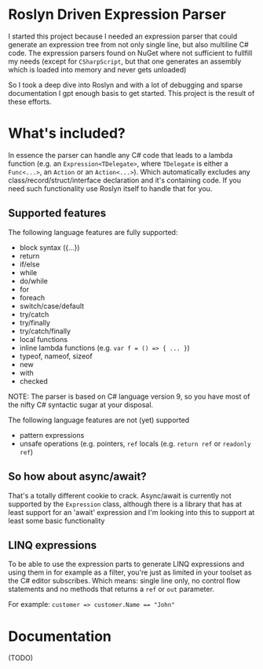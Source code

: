 # Roslyn Driven Expression Parser

I started this project because I needed an expression parser that could generate an expression tree from not only single line, but also multiline C# code. The expression parsers found on NuGet where not sufficient to fullfill my needs (except for `CSharpScript`, but that one generates an assembly which is loaded into memory and never gets unloaded) 

So I took a deep dive into Roslyn and with a lot of debugging and sparse documentation I gpt enough basis to get started. This project is the result of these efforts.

# What's included?

In essence the parser can handle any C# code that leads to a lambda function (e.g. an `Expression<TDelegate>`, where `TDelegate` is either a `Func<...>`, an `Action` or an `Action<...>`). Which automatically excludes any class/record/struct/interface declaration and it's containing code. If you need such functionality use Roslyn itself to handle that for you.

## Supported features

The following language features are fully supported:
* block syntax ({...})
* return <value>
* if/else
* while
* do/while
* for
* foreach
* switch/case/default
* try/catch
* try/finally
* try/catch/finally
* local functions
* inline lambda functions  (e.g. `var f = () => { ... }`)
* typeof, nameof, sizeof
* new
* with
* checked

NOTE: The parser is based on C# language version 9, so you have most of the nifty C# syntactic sugar at your disposal.

The following language features are not (yet) supported
* pattern expressions
* unsafe operations (e.g. pointers, `ref` locals (e.g. `return ref` or `readonly ref`)


## So how about async/await?

That's a totally different cookie to crack. Async/await is currently not supported by the `Expression` class, although there is a library that has at least support for an 'await' expression and I'm looking into this to support at least some basic functionality

## LINQ expressions

To be able to use the expression parts to generate LINQ expressions and using them in for example as a filter, you're just as limited in your toolset as the C# editor subscribes. Which means: single line only, no control flow statements and no methods that returns a `ref` or `out` parameter.

For example: `customer => customer.Name == "John"` 

# Documentation

(TODO)
